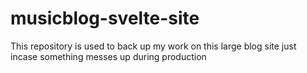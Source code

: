 # musicblog-svelte-site
This repository is used to back up my work on this large blog site just incase something messes up during production
